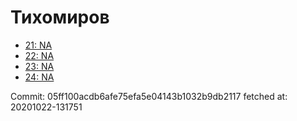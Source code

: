 # Тихомиров
- [21: NA](21.md)
- [22: NA](22.md)
- [23: NA](23.md)
- [24: NA](24.md)

Commit: 05ff100acdb6afe75efa5e04143b1032b9db2117
 fetched at: 20201022-131751
